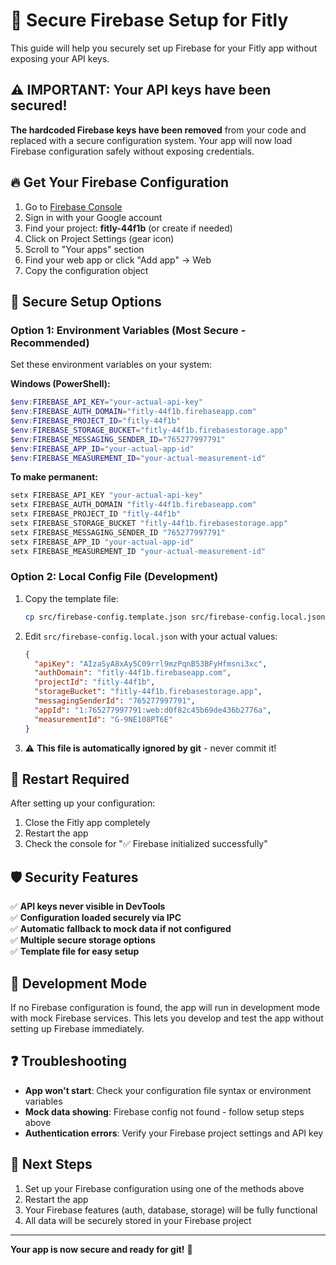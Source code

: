 # 🔐 Secure Firebase Setup for Fitly

This guide will help you securely set up Firebase for your Fitly app without exposing your API keys.

## ⚠️ IMPORTANT: Your API keys have been secured!

**The hardcoded Firebase keys have been removed** from your code and replaced with a secure configuration system. Your app will now load Firebase configuration safely without exposing credentials.

## 🔥 Get Your Firebase Configuration

1. Go to [Firebase Console](https://console.firebase.google.com/)
2. Sign in with your Google account
3. Find your project: **fitly-44f1b** (or create if needed)
4. Click on Project Settings (gear icon)
5. Scroll to "Your apps" section
6. Find your web app or click "Add app" → Web
7. Copy the configuration object

## 🔐 Secure Setup Options

### Option 1: Environment Variables (Most Secure - Recommended)

Set these environment variables on your system:

**Windows (PowerShell):**
```powershell
$env:FIREBASE_API_KEY="your-actual-api-key"
$env:FIREBASE_AUTH_DOMAIN="fitly-44f1b.firebaseapp.com"  
$env:FIREBASE_PROJECT_ID="fitly-44f1b"
$env:FIREBASE_STORAGE_BUCKET="fitly-44f1b.firebasestorage.app"
$env:FIREBASE_MESSAGING_SENDER_ID="765277997791"
$env:FIREBASE_APP_ID="your-actual-app-id"
$env:FIREBASE_MEASUREMENT_ID="your-actual-measurement-id"
```

**To make permanent:**
```powershell
setx FIREBASE_API_KEY "your-actual-api-key"
setx FIREBASE_AUTH_DOMAIN "fitly-44f1b.firebaseapp.com"
setx FIREBASE_PROJECT_ID "fitly-44f1b"
setx FIREBASE_STORAGE_BUCKET "fitly-44f1b.firebasestorage.app"
setx FIREBASE_MESSAGING_SENDER_ID "765277997791"
setx FIREBASE_APP_ID "your-actual-app-id"
setx FIREBASE_MEASUREMENT_ID "your-actual-measurement-id"
```

### Option 2: Local Config File (Development)

1. Copy the template file:
   ```bash
   cp src/firebase-config.template.json src/firebase-config.local.json
   ```

2. Edit `src/firebase-config.local.json` with your actual values:
   ```json
   {
     "apiKey": "AIzaSyA8xAy5C09rrl9mzPqnB53BFyHfmsni3xc",
     "authDomain": "fitly-44f1b.firebaseapp.com",
     "projectId": "fitly-44f1b",
     "storageBucket": "fitly-44f1b.firebasestorage.app",
     "messagingSenderId": "765277997791",
     "appId": "1:765277997791:web:d0f82c45b69de436b2776a",
     "measurementId": "G-9NE108PT6E"
   }
   ```

3. ⚠️ **This file is automatically ignored by git** - never commit it!

## 🔄 Restart Required

After setting up your configuration:
1. Close the Fitly app completely
2. Restart the app
3. Check the console for "✅ Firebase initialized successfully"

## 🛡️ Security Features

✅ **API keys never visible in DevTools**  
✅ **Configuration loaded securely via IPC**  
✅ **Automatic fallback to mock data if not configured**  
✅ **Multiple secure storage options**  
✅ **Template file for easy setup**  

## 🧪 Development Mode

If no Firebase configuration is found, the app will run in development mode with mock Firebase services. This lets you develop and test the app without setting up Firebase immediately.

## ❓ Troubleshooting

- **App won't start**: Check your configuration file syntax or environment variables
- **Mock data showing**: Firebase config not found - follow setup steps above
- **Authentication errors**: Verify your Firebase project settings and API key

## 🎯 Next Steps

1. Set up your Firebase configuration using one of the methods above
2. Restart the app
3. Your Firebase features (auth, database, storage) will be fully functional
4. All data will be securely stored in your Firebase project

---

**Your app is now secure and ready for git!** 🎉 